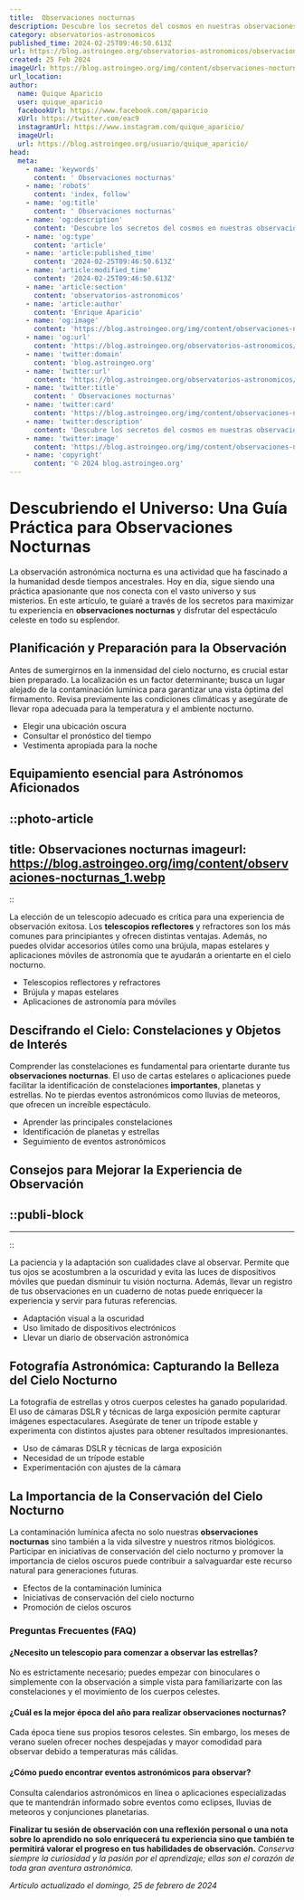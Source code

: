```yaml
---
title:  Observaciones nocturnas
description: Descubre los secretos del cosmos en nuestras observaciones nocturnas; guía experta, cielos claros y la mejor tecnología a tu alcance.
category: observatorios-astronomicos
published_time: 2024-02-25T09:46:50.613Z
url: https://blog.astroingeo.org/observatorios-astronomicos/observaciones-nocturnas
created: 25 Feb 2024
imageUrl: https://blog.astroingeo.org/img/content/observaciones-nocturnas_1.webp
url_location:
author:
  name: Quique Aparicio
  user: quique_aparicio
  facebookUrl: https://www.facebook.com/qaparicio
  xUrl: https://twitter.com/eac9
  instagramUrl: https://www.instagram.com/quique_aparicio/
  imageUrl: 
  url: https://blog.astroingeo.org/usuario/quique_aparicio/
head:
  meta:
    - name: 'keywords'
      content: ' Observaciones nocturnas'
    - name: 'robots'
      content: 'index, follow'
    - name: 'og:title'
      content: ' Observaciones nocturnas'
    - name: 'og:description'
      content: 'Descubre los secretos del cosmos en nuestras observaciones nocturnas; guía experta, cielos claros y la mejor tecnología a tu alcance.'
    - name: 'og:type'
      content: 'article'
    - name: 'article:published_time'
      content: '2024-02-25T09:46:50.613Z'
    - name: 'article:modified_time'
      content: '2024-02-25T09:46:50.613Z'
    - name: 'article:section'
      content: 'observatorios-astronomicos'
    - name: 'article:author'
      content: 'Enrique Aparicio'
    - name: 'og:image'
      content: 'https://blog.astroingeo.org/img/content/observaciones-nocturnas_1.webp'
    - name: 'og:url'
      content: 'https://blog.astroingeo.org/observatorios-astronomicos/observaciones-nocturnas'
    - name: 'twitter:domain'
      content: 'blog.astroingeo.org'
    - name: 'twitter:url'
      content: 'https://blog.astroingeo.org/observatorios-astronomicos/observaciones-nocturnas'
    - name: 'twitter:title'
      content: ' Observaciones nocturnas'
    - name: 'twitter:card'
      content: 'https://blog.astroingeo.org/img/content/observaciones-nocturnas_1.webp'
    - name: 'twitter:description'
      content: 'Descubre los secretos del cosmos en nuestras observaciones nocturnas; guía experta, cielos claros y la mejor tecnología a tu alcance.'
    - name: 'twitter:image'
      content: 'https://blog.astroingeo.org/img/content/observaciones-nocturnas_1.webp'
    - name: 'copyright'
      content: '© 2024 blog.astroingeo.org'
---
```

# Descubriendo el Universo: Una Guía Práctica para Observaciones Nocturnas

La observación astronómica nocturna es una actividad que ha fascinado a la humanidad desde tiempos ancestrales. Hoy en día, sigue siendo una práctica apasionante que nos conecta con el vasto universo y sus misterios. En este artículo, te guiaré a través de los secretos para maximizar tu experiencia en **observaciones nocturnas** y disfrutar del espectáculo celeste en todo su esplendor.

## Planificación y Preparación para la Observación
Antes de sumergirnos en la inmensidad del cielo nocturno, es crucial estar bien preparado. La localización es un factor determinante; busca un lugar alejado de la contaminación lumínica para garantizar una vista óptima del firmamento. Revisa previamente las condiciones climáticas y asegúrate de llevar ropa adecuada para la temperatura y el ambiente nocturno.

* Elegir una ubicación oscura
* Consultar el pronóstico del tiempo
* Vestimenta apropiada para la noche

## Equipamiento esencial para Astrónomos Aficionados

::photo-article
---
title:  Observaciones nocturnas
imageurl: https://blog.astroingeo.org/img/content/observaciones-nocturnas_1.webp
---
::



La elección de un telescopio adecuado es crítica para una experiencia de observación exitosa. Los **telescopios reflectores** y refractores son los más comunes para principiantes y ofrecen distintas ventajas. Además, no puedes olvidar accesorios útiles como una brújula, mapas estelares y aplicaciones móviles de astronomía que te ayudarán a orientarte en el cielo nocturno.

* Telescopios reflectores y refractores
* Brújula y mapas estelares
* Aplicaciones de astronomía para móviles

## Descifrando el Cielo: Constelaciones y Objetos de Interés
Comprender las constelaciones es fundamental para orientarte durante tus **observaciones nocturnas**. El uso de cartas estelares o aplicaciones puede facilitar la identificación de constelaciones **importantes**, planetas y estrellas. No te pierdas eventos astronómicos como lluvias de meteoros, que ofrecen un increíble espectáculo.

* Aprender las principales constelaciones
* Identificación de planetas y estrellas
* Seguimiento de eventos astronómicos 

## Consejos para Mejorar la Experiencia de Observación

  ::publi-block
  ---
  ---
  ::
  
  

La paciencia y la adaptación son cualidades clave al observar. Permite que tus ojos se acostumbren a la oscuridad y evita las luces de dispositivos móviles que puedan disminuir tu visión nocturna. Además, llevar un registro de tus observaciones en un cuaderno de notas puede enriquecer la experiencia y servir para futuras referencias.

* Adaptación visual a la oscuridad
* Uso limitado de dispositivos electrónicos
* Llevar un diario de observación astronómica

## Fotografía Astronómica: Capturando la Belleza del Cielo Nocturno
La fotografía de estrellas y otros cuerpos celestes ha ganado popularidad. El uso de cámaras DSLR y técnicas de larga exposición permite capturar imágenes espectaculares. Asegúrate de tener un trípode estable y experimenta con distintos ajustes para obtener resultados impresionantes.

* Uso de cámaras DSLR y técnicas de larga exposición
* Necesidad de un trípode estable
* Experimentación con ajustes de la cámara

## La Importancia de la Conservación del Cielo Nocturno
La contaminación lumínica afecta no solo nuestras **observaciones nocturnas** sino también a la vida silvestre y nuestros ritmos biológicos. Participar en iniciativas de conservación del cielo nocturno y promover la importancia de cielos oscuros puede contribuir a salvaguardar este recurso natural para generaciones futuras.

* Efectos de la contaminación lumínica
* Iniciativas de conservación del cielo nocturno
* Promoción de cielos oscuros

### Preguntas Frecuentes (FAQ)
#### ¿Necesito un telescopio para comenzar a observar las estrellas?
No es estrictamente necesario; puedes empezar con binoculares o simplemente con la observación a simple vista para familiarizarte con las constelaciones y el movimiento de los cuerpos celestes.

#### ¿Cuál es la mejor época del año para realizar observaciones nocturnas?
Cada época tiene sus propios tesoros celestes. Sin embargo, los meses de verano suelen ofrecer noches despejadas y mayor comodidad para observar debido a temperaturas más cálidas.

#### ¿Cómo puedo encontrar eventos astronómicos para observar?
Consulta calendarios astronómicos en línea o aplicaciones especializadas que te mantendrán informado sobre eventos como eclipses, lluvias de meteoros y conjunciones planetarias.
   
**Finalizar tu sesión de observación con una reflexión personal o una nota sobre lo aprendido no solo enriquecerá tu experiencia sino que también te permitirá valorar el progreso en tus habilidades de observación.** *Conserva siempre la curiosidad y la pasión por el aprendizaje; ellas son el corazón de toda gran aventura astronómica.*

_Artículo actualizado el domingo, 25 de febrero de 2024_